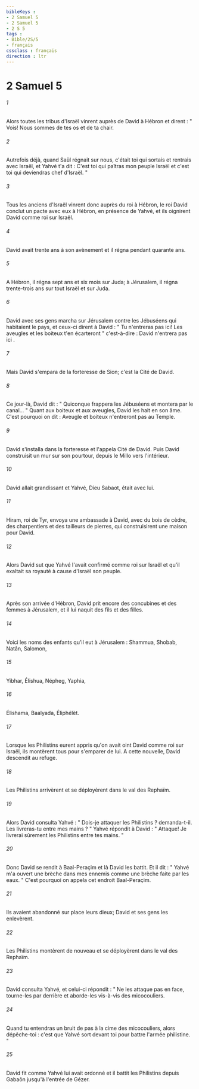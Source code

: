 ```yaml
---
bibleKeys : 
- 2 Samuel 5
- 2 Samuel 5
- 2 S 5
tags : 
- Bible/2S/5
- français
cssclass : français
direction : ltr
---
```


# 2 Samuel 5

###### 1
Alors toutes les tribus d'Israël vinrent auprès de David à Hébron et dirent : " Vois! Nous sommes de tes os et de ta chair. 
###### 2
Autrefois déjà, quand Saül régnait sur nous, c'était toi qui sortais et rentrais avec Israël, et Yahvé t'a dit : C'est toi qui paîtras mon peuple Israël et c'est toi qui deviendras chef d'Israël. " 
###### 3
Tous les anciens d'Israël vinrent donc auprès du roi à Hébron, le roi David conclut un pacte avec eux à Hébron, en présence de Yahvé, et ils oignirent David comme roi sur Israël. 
###### 4
David avait trente ans à son avènement et il régna pendant quarante ans. 
###### 5
A Hébron, il régna sept ans et six mois sur Juda; à Jérusalem, il régna trente-trois ans sur tout Israël et sur Juda. 
###### 6
David avec ses gens marcha sur Jérusalem contre les Jébuséens qui habitaient le pays, et ceux-ci dirent à David : " Tu n'entreras pas ici! Les aveugles et les boiteux t'en écarteront " c'est-à-dire : David n'entrera pas ici . 
###### 7
Mais David s'empara de la forteresse de Sion; c'est la Cité de David. 
###### 8
Ce jour-là, David dit : " Quiconque frappera les Jébuséens et montera par le canal... " Quant aux boiteux et aux aveugles, David les hait en son âme. C'est pourquoi on dit : Aveugle et boiteux n'entreront pas au Temple. 
###### 9
David s'installa dans la forteresse et l'appela Cité de David. Puis David construisit un mur sur son pourtour, depuis le Millo vers l'intérieur. 
###### 10
David allait grandissant et Yahvé, Dieu Sabaot, était avec lui. 
###### 11
Hiram, roi de Tyr, envoya une ambassade à David, avec du bois de cèdre, des charpentiers et des tailleurs de pierres, qui construisirent une maison pour David. 
###### 12
Alors David sut que Yahvé l'avait confirmé comme roi sur Israël et qu'il exaltait sa royauté à cause d'Israël son peuple. 
###### 13
Après son arrivée d'Hébron, David prit encore des concubines et des femmes à Jérusalem, et il lui naquit des fils et des filles. 
###### 14
Voici les noms des enfants qu'il eut à Jérusalem : Shammua, Shobab, Natân, Salomon, 
###### 15
Yibhar, Élishua, Népheg, Yaphia, 
###### 16
Élishama, Baalyada, Éliphélèt. 
###### 17
Lorsque les Philistins eurent appris qu'on avait oint David comme roi sur Israël, ils montèrent tous pour s'emparer de lui. A cette nouvelle, David descendit au refuge. 
###### 18
Les Philistins arrivèrent et se déployèrent dans le val des Rephaïm. 
###### 19
Alors David consulta Yahvé : " Dois-je attaquer les Philistins ? demanda-t-il. Les livreras-tu entre mes mains ? " Yahvé répondit à David : " Attaque! Je livrerai sûrement les Philistins entre tes mains. " 
###### 20
Donc David se rendit à Baal-Peraçim et là David les battit. Et il dit : " Yahvé m'a ouvert une brèche dans mes ennemis comme une brèche faite par les eaux. " C'est pourquoi on appela cet endroit Baal-Peraçim. 
###### 21
Ils avaient abandonné sur place leurs dieux; David et ses gens les enlevèrent. 
###### 22
Les Philistins montèrent de nouveau et se déployèrent dans le val des Rephaïm. 
###### 23
David consulta Yahvé, et celui-ci répondit : " Ne les attaque pas en face, tourne-les par derrière et aborde-les vis-à-vis des micocouliers. 
###### 24
Quand tu entendras un bruit de pas à la cime des micocouliers, alors dépêche-toi : c'est que Yahvé sort devant toi pour battre l'armée philistine. " 
###### 25
David fit comme Yahvé lui avait ordonné et il battit les Philistins depuis Gabaôn jusqu'à l'entrée de Gézer. 
